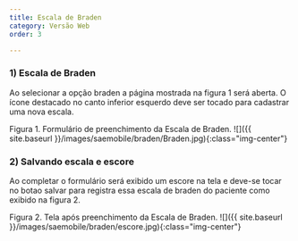 ```yaml
---
title: Escala de Braden
category: Versão Web
order: 3

---
```

### 1) Escala de Braden
Ao selecionar a opção braden a página mostrada na figura 1 será aberta. O ícone destacado no canto inferior esquerdo deve ser tocado para cadastrar uma nova escala.

Figura 1. Formulário de preenchimento da Escala de Braden.
![]({{ site.baseurl }}/images/saemobile/braden/Braden.jpg){:class="img-center"}


### 2) Salvando escala e escore

Ao completar o formulário será exibido um escore na tela e deve-se tocar no botao salvar para registra essa escala de braden do paciente como exibido na figura 2.

Figura 2. Tela após preenchimento da Escala de Braden.
![]({{ site.baseurl }}/images/saemobile/braden/escore.jpg){:class="img-center"}
